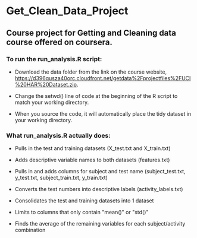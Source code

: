 Get_Clean_Data_Project
======================

## Course project for Getting and Cleaning data course offered on coursera.

### To run the run_analysis.R script:

* Download the data folder from the link on the course website, https://d396qusza40orc.cloudfront.net/getdata%2Fprojectfiles%2FUCI%20HAR%20Dataset.zip.

* Change the setwd() line of code at the beginning of the R script to match your working directory.

* When you source the code, it will automatically place the tidy dataset in your working directory.

### What run_analysis.R actually does:

* Pulls in the test and training datasets (X_test.txt and X_train.txt)

* Adds descriptive variable names to both datasets (features.txt)

* Pulls in and adds columns for subject and test name (subject_test.txt, y_test.txt, subject_train.txt, y_train.txt)

* Converts the test numbers into descriptive labels (activity_labels.txt)

* Consolidates the test and training datasets into 1 dataset

* Limits to columns that only contain "mean()" or "std()"

* Finds the average of the remaining variables for each subject/activity combination
